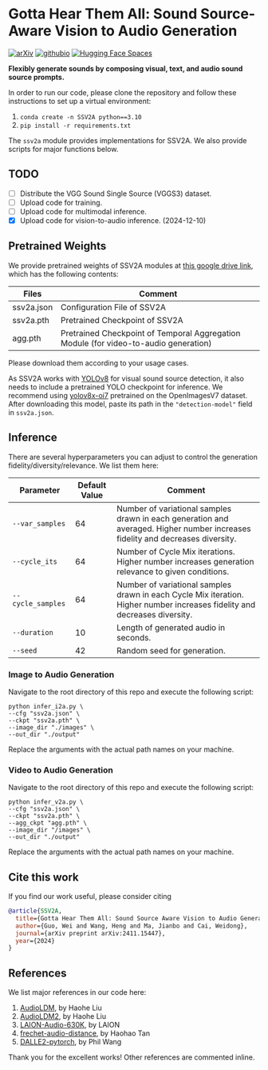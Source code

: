 # Gotta Hear Them All: Sound Source-Aware Vision to Audio Generation

[![arXiv](https://img.shields.io/badge/arXiv-2411.15447-brightgreen?logo=arxiv&logoColor=white&style=flat-square)](https://arxiv.org/abs/2411.15447) [![githubio](https://img.shields.io/badge/GitHub.io-Demo_Website-blue?logo=Github&logoColor=white&style=flat-square)](https://ssv2a.github.io/SSV2A-demo/) [![Hugging Face Spaces](https://img.shields.io/badge/Gradio-Interactive_Demo-orange?logo=huggingface&logoColor=white&style=flat-square)](https://ssv2a.ngrok.io/) 

**Flexibly generate sounds by composing visual, text, and audio sound source prompts.**

In order to run our code, please clone the repository and follow these instructions to set up a virtual environment:

1. `conda create -n SSV2A python==3.10`
2. `pip install -r requirements.txt`

The `ssv2a` module provides implementations for SSV2A. We also provide scripts for major functions below.

## TODO
- [ ] Distribute the VGG Sound Single Source (VGGS3) dataset.
- [ ] Upload code for training.
- [ ] Upload code for multimodal inference.
- [x] Upload code for vision-to-audio inference. (2024-12-10)

## Pretrained Weights
We provide pretrained weights of SSV2A modules at [this google drive link](https://drive.google.com/drive/folders/17SAuZ2sZrTYf21BiNKhRsEfdj-fbeQQN?usp=sharing), 
which has the following contents:

| Files      | Comment                                                                              |
|------------|--------------------------------------------------------------------------------------|
| ssv2a.json | Configuration File of SSV2A                                                          |
| ssv2a.pth  | Pretrained Checkpoint of SSV2A                                                       |
| agg.pth    | Pretrained Checkpoint of Temporal Aggregation Module (for video-to-audio generation) |

Please download them according to your usage cases.

As SSV2A works with [YOLOv8](https://docs.ultralytics.com/models/yolov8/) for visual sound source detection, 
it also needs to include a pretrained YOLO checkpoint for inference. We recommend using [yolov8x-oi7](https://docs.ultralytics.com/datasets/detect/open-images-v7/) 
pretrained on the OpenImagesV7 dataset. After downloading this model, paste its path in the `"detection-model"` field in `ssv2a.json`.

## Inference
There are several hyperparameters you can adjust to control the generation fidelity/diversity/relevance. We list them here:

| Parameter         | Default Value | Comment                                                                                                                       |
|-------------------|----|-------------------------------------------------------------------------------------------------------------------------------|
| `--var_samples`   | 64 | Number of variational samples drawn in each generation and averaged. Higher number increases fidelity and decreases diversity. |
| `--cycle_its`     | 64 | Number of Cycle Mix iterations. Higher number increases generation relevance to given conditions.                             |
| `--cycle_samples` | 64 | Number of variational samples drawn in each Cycle Mix iteration. Higher number increases fidelity and decreases diversity.    |
| `--duration` | 10 | Length of generated audio in seconds.                                                                                         |
| `--seed`          | 42 | Random seed for generation.                                                                                                   |

### Image to Audio Generation
Navigate to the root directory of this repo and execute the following script:

```shell
python infer_i2a.py \
--cfg "ssv2a.json" \
--ckpt "ssv2a.pth" \
--image_dir "./images" \
--out_dir "./output"
```
Replace the arguments with the actual path names on your machine.

### Video to Audio Generation
Navigate to the root directory of this repo and execute the following script:

```shell
python infer_v2a.py \
--cfg "ssv2a.json" \
--ckpt "ssv2a.pth" \
--agg_ckpt "agg.pth" \
--image_dir "/images" \
--out_dir "./output"
```
Replace the arguments with the actual path names on your machine.


## Cite this work
If you find our work useful, please consider citing

```bibtex
@article{SSV2A,
  title={Gotta Hear Them All: Sound Source Aware Vision to Audio Generation},
  author={Guo, Wei and Wang, Heng and Ma, Jianbo and Cai, Weidong},
  journal={arXiv preprint arXiv:2411.15447},
  year={2024}
}
```

## References
We list major references in our code here:

1. [AudioLDM](https://github.com/haoheliu/AudioLDM), by Haohe Liu
2. [AudioLDM2](https://github.com/haoheliu/AudioLDM2), by Haohe Liu
3. [LAION-Audio-630K](https://github.com/LAION-AI/audio-dataset), by LAION
3. [frechet-audio-distance](https://github.com/gudgud96/frechet-audio-distance), by Haohao Tan
4. [DALLE2-pytorch](https://github.com/lucidrains/DALLE2-pytorch), by Phil Wang

Thank you for the excellent works! Other references are commented inline.


